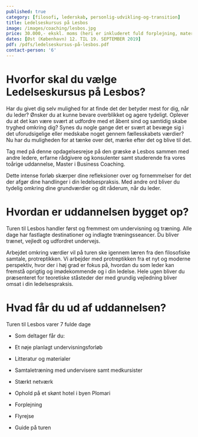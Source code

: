```yaml
---
published: true
category: [filosofi, lederskab, personlig-udvikling-og-transition]
title: Ledelseskursus på Lesbos
image: /images/coaching/lesbos.jpg
price: 30.000,- ekskl. moms (heri er inkluderet fuld forplejning, materialer og rejse)
dates: [Øst (København) 12. TIL 19. SEPTEMBER 2019]
pdf: /pdfs/ledelseskursus-på-lesbos.pdf
contact-person: '6'
---
```


# Hvorfor skal du vælge Ledelseskursus på Lesbos?

Har du givet dig selv mulighed for at finde det der betyder mest for dig, når du leder? Ønsker du at kunne bevare overblikket og agere tydeligt. Oplever du at det kan være svært at udfordre med et åbent sind og samtidig skabe tryghed omkring dig? Synes du nogle gange det er svært at bevæge sig i det uforudsigelige eller medskabe noget gennem fællesskabets værdier? Nu har du muligheden for at tænke over det, mærke efter det og blive til det. 
 
Tag med på denne opdagelsesrejse på den græske ø Lesbos sammen med andre ledere, erfarne rådgivere og konsulenter samt studerende fra vores toårige uddannelse, Master i Business Coaching. 

Dette intense forløb skærper dine refleksioner over og fornemmelser for det der afgør dine handlinger i din ledelsespraksis. Med andre ord bliver du tydelig omkring dine grundværdier og dit råderum, når du leder. 

# Hvordan er uddannelsen bygget op?

Turen til Lesbos handler først og fremmest om undervisning og træning. Alle dage har fastlagte destinationer og indlagte træningsseancer.  Du bliver trænet, vejledt og udfordret undervejs. 

Arbejdet omkring værdier vil på turen ske igennem læren fra den filosofiske samtale, protreptikken. Vi arbejder med protreptikken fra et nyt og moderne perspektiv, hvor der i høj grad er fokus på, hvordan du som leder kan fremstå oprigtig og imødekommende og i din ledelse. Hele ugen bliver du præsenteret for teoretiske ståsteder der med grundig vejledning bliver omsat i din ledelsespraksis. 

# Hvad får du ud af uddannelsen?

Turen til Lesbos varer 7 fulde dage 

- Som deltager får du: 

- Et nøje planlagt undervisningsforløb 

- Litteratur og materialer 

- Samtaletræning med undervisere samt medkursister 

- Stærkt netværk 

- Ophold på et skønt hotel i byen Plomari 

- Forplejning 

- Flyrejse 

- Guide på turen 